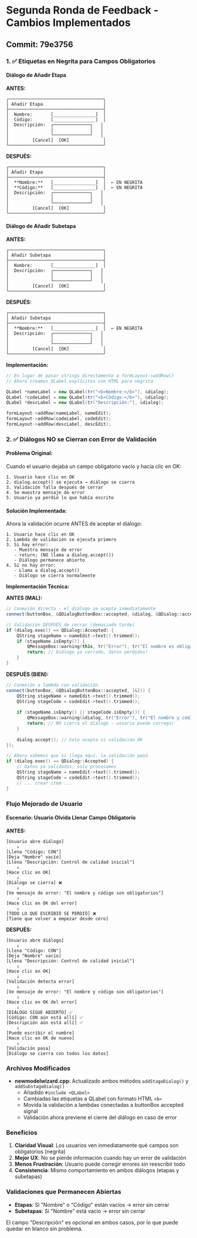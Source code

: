 # Segunda Ronda de Feedback - Cambios Implementados

## Commit: 79e3756

### 1. ✅ Etiquetas en Negrita para Campos Obligatorios

#### Diálogo de Añadir Etapa

**ANTES:**
```
┌────────────────────────────────────┐
│ Añadir Etapa                       │
├────────────────────────────────────┤
│  Nombre:       [________________]  │
│  Código:       [________________]  │
│  Descripción:  ┌──────────────┐   │
│                │              │   │
│                └──────────────┘   │
│         [Cancel]  [OK]             │
└────────────────────────────────────┘
```

**DESPUÉS:**
```
┌────────────────────────────────────┐
│ Añadir Etapa                       │
├────────────────────────────────────┤
│  **Nombre:**   [________________]  │  ← EN NEGRITA
│  **Código:**   [________________]  │  ← EN NEGRITA
│  Descripción:  ┌──────────────┐   │
│                │              │   │
│                └──────────────┘   │
│         [Cancel]  [OK]             │
└────────────────────────────────────┘
```

#### Diálogo de Añadir Subetapa

**ANTES:**
```
┌────────────────────────────────────┐
│ Añadir Subetapa                    │
├────────────────────────────────────┤
│  Nombre:       [________________]  │
│  Descripción:  ┌──────────────┐   │
│                │              │   │
│                └──────────────┘   │
│         [Cancel]  [OK]             │
└────────────────────────────────────┘
```

**DESPUÉS:**
```
┌────────────────────────────────────┐
│ Añadir Subetapa                    │
├────────────────────────────────────┤
│  **Nombre:**   [________________]  │  ← EN NEGRITA
│  Descripción:  ┌──────────────┐   │
│                │              │   │
│                └──────────────┘   │
│         [Cancel]  [OK]             │
└────────────────────────────────────┘
```

**Implementación:**
```cpp
// En lugar de pasar strings directamente a formLayout->addRow()
// Ahora creamos QLabel explícitos con HTML para negrita

QLabel *nameLabel = new QLabel(tr("<b>Nombre:</b>"), &dialog);
QLabel *codeLabel = new QLabel(tr("<b>Código:</b>"), &dialog);
QLabel *descLabel = new QLabel(tr("Descripción:"), &dialog);

formLayout->addRow(nameLabel, nameEdit);
formLayout->addRow(codeLabel, codeEdit);
formLayout->addRow(descLabel, descEdit);
```

### 2. ✅ Diálogos NO se Cierran con Error de Validación

#### Problema Original:

Cuando el usuario dejaba un campo obligatorio vacío y hacía clic en OK:

```
1. Usuario hace clic en OK
2. dialog.accept() se ejecuta → diálogo se cierra
3. Validación falla después de cerrar
4. Se muestra mensaje de error
5. Usuario ya perdió lo que había escrito
```

#### Solución Implementada:

Ahora la validación ocurre ANTES de aceptar el diálogo:

```
1. Usuario hace clic en OK
2. Lambda de validación se ejecuta primero
3. Si hay error:
   - Muestra mensaje de error
   - return; (NO llama a dialog.accept())
   - Diálogo permanece abierto
4. Si no hay error:
   - Llama a dialog.accept()
   - Diálogo se cierra normalmente
```

**Implementación Técnica:**

**ANTES (MAL):**
```cpp
// Conexión directa - el diálogo se acepta inmediatamente
connect(buttonBox, &QDialogButtonBox::accepted, &dialog, &QDialog::accept);

// Validación DESPUÉS de cerrar (demasiado tarde)
if (dialog.exec() == QDialog::Accepted) {
    QString stageName = nameEdit->text().trimmed();
    if (stageName.isEmpty()) {
        QMessageBox::warning(this, tr("Error"), tr("El nombre es obligatorio."));
        return; // Diálogo ya cerrado, datos perdidos!
    }
}
```

**DESPUÉS (BIEN):**
```cpp
// Conexión a lambda con validación
connect(buttonBox, &QDialogButtonBox::accepted, [&]() {
    QString stageName = nameEdit->text().trimmed();
    QString stageCode = codeEdit->text().trimmed();
    
    if (stageName.isEmpty() || stageCode.isEmpty()) {
        QMessageBox::warning(&dialog, tr("Error"), tr("El nombre y código son obligatorios."));
        return; // NO cierra el diálogo - usuario puede corregir
    }
    
    dialog.accept(); // Solo acepta si validación OK
});

// Ahora sabemos que si llega aquí, la validación pasó
if (dialog.exec() == QDialog::Accepted) {
    // Datos ya validados, solo procesamos
    QString stageName = nameEdit->text().trimmed();
    QString stageCode = codeEdit->text().trimmed();
    // ... crear item ...
}
```

### Flujo Mejorado de Usuario

#### Escenario: Usuario Olvida Llenar Campo Obligatorio

**ANTES:**
```
[Usuario abre diálogo]
    ↓
[Llena "Código: CON"]
[Deja "Nombre" vacío]
[Llena "Descripción: Control de calidad inicial"]
    ↓
[Hace clic en OK]
    ↓
[Diálogo se cierra] ❌
    ↓
[Ve mensaje de error: "El nombre y código son obligatorios"]
    ↓
[Hace clic en OK del error]
    ↓
[TODO LO QUE ESCRIBIÓ SE PERDIÓ] ❌
[Tiene que volver a empezar desde cero]
```

**DESPUÉS:**
```
[Usuario abre diálogo]
    ↓
[Llena "Código: CON"]
[Deja "Nombre" vacío]
[Llena "Descripción: Control de calidad inicial"]
    ↓
[Hace clic en OK]
    ↓
[Validación detecta error]
    ↓
[Ve mensaje de error: "El nombre y código son obligatorios"]
    ↓
[Hace clic en OK del error]
    ↓
[DIÁLOGO SIGUE ABIERTO] ✅
[Código: CON aún está allí] ✅
[Descripción aún está allí] ✅
    ↓
[Puede escribir el nombre]
[Hace clic en OK de nuevo]
    ↓
[Validación pasa]
[Diálogo se cierra con todos los datos]
```

### Archivos Modificados

- **newmodelwizard.cpp**: Actualizado ambos métodos `addStageDialog()` y `addSubstageDialog()`
  - Añadido `#include <QLabel>`
  - Cambiadas las etiquetas a QLabel con formato HTML `<b>`
  - Movida la validación a lambdas conectadas a buttonBox accepted signal
  - Validación ahora previene el cierre del diálogo en caso de error

### Beneficios

1. **Claridad Visual**: Los usuarios ven inmediatamente qué campos son obligatorios (negrita)
2. **Mejor UX**: No se pierde información cuando hay un error de validación
3. **Menos Frustración**: Usuario puede corregir errores sin reescribir todo
4. **Consistencia**: Mismo comportamiento en ambos diálogos (etapas y subetapas)

### Validaciones que Permanecen Abiertas

- **Etapas**: Si "Nombre" o "Código" están vacíos → error sin cerrar
- **Subetapas**: Si "Nombre" está vacío → error sin cerrar

El campo "Descripción" es opcional en ambos casos, por lo que puede quedar en blanco sin problema.
